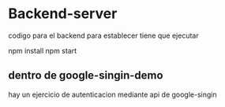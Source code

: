 # Backend-server

codigo para el backend para establecer tiene que ejecutar 

npm install
npm start

## dentro de google-singin-demo

hay un ejercicio de autenticacion mediante api de google-singin

